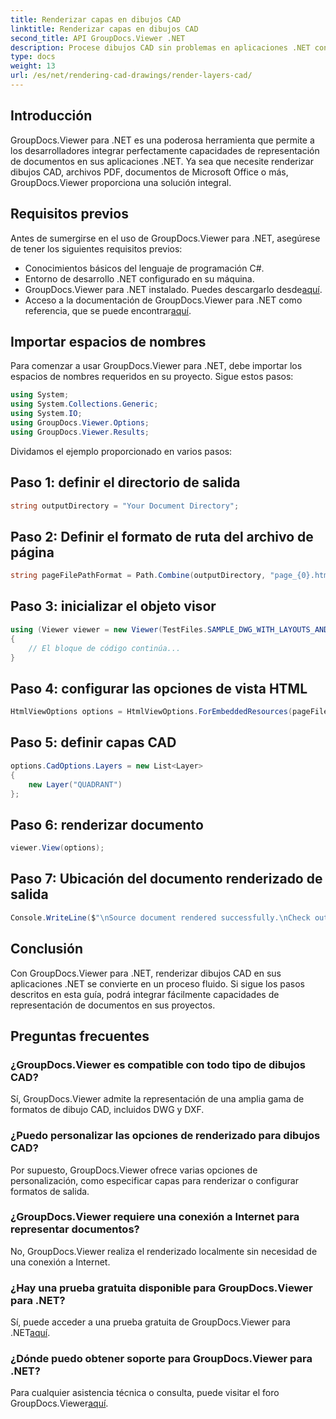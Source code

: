 ```yaml
---
title: Renderizar capas en dibujos CAD
linktitle: Renderizar capas en dibujos CAD
second_title: API GroupDocs.Viewer .NET
description: Procese dibujos CAD sin problemas en aplicaciones .NET con GroupDocs.Viewer para .NET. Explore opciones de renderizado, personalice capas y más.
type: docs
weight: 13
url: /es/net/rendering-cad-drawings/render-layers-cad/
---
```

## Introducción
GroupDocs.Viewer para .NET es una poderosa herramienta que permite a los desarrolladores integrar perfectamente capacidades de representación de documentos en sus aplicaciones .NET. Ya sea que necesite renderizar dibujos CAD, archivos PDF, documentos de Microsoft Office o más, GroupDocs.Viewer proporciona una solución integral.
## Requisitos previos
Antes de sumergirse en el uso de GroupDocs.Viewer para .NET, asegúrese de tener los siguientes requisitos previos:
- Conocimientos básicos del lenguaje de programación C#.
- Entorno de desarrollo .NET configurado en su máquina.
-  GroupDocs.Viewer para .NET instalado. Puedes descargarlo desde[aquí](https://releases.groupdocs.com/viewer/net/).
-  Acceso a la documentación de GroupDocs.Viewer para .NET como referencia, que se puede encontrar[aquí](https://reference.groupdocs.com/viewer/net/).

## Importar espacios de nombres
Para comenzar a usar GroupDocs.Viewer para .NET, debe importar los espacios de nombres requeridos en su proyecto. Sigue estos pasos:

```csharp
using System;
using System.Collections.Generic;
using System.IO;
using GroupDocs.Viewer.Options;
using GroupDocs.Viewer.Results;
```

Dividamos el ejemplo proporcionado en varios pasos:
## Paso 1: definir el directorio de salida
```csharp
string outputDirectory = "Your Document Directory";
```
## Paso 2: Definir el formato de ruta del archivo de página
```csharp
string pageFilePathFormat = Path.Combine(outputDirectory, "page_{0}.html");
```
## Paso 3: inicializar el objeto visor
```csharp
using (Viewer viewer = new Viewer(TestFiles.SAMPLE_DWG_WITH_LAYOUTS_AND_LAYERS))
{
    // El bloque de código continúa...
}
```
## Paso 4: configurar las opciones de vista HTML
```csharp
HtmlViewOptions options = HtmlViewOptions.ForEmbeddedResources(pageFilePathFormat);
```
## Paso 5: definir capas CAD
```csharp
options.CadOptions.Layers = new List<Layer>
{
    new Layer("QUADRANT")
};
```
## Paso 6: renderizar documento
```csharp
viewer.View(options);
```
## Paso 7: Ubicación del documento renderizado de salida
```csharp
Console.WriteLine($"\nSource document rendered successfully.\nCheck output in {outputDirectory}.");
```

## Conclusión
Con GroupDocs.Viewer para .NET, renderizar dibujos CAD en sus aplicaciones .NET se convierte en un proceso fluido. Si sigue los pasos descritos en esta guía, podrá integrar fácilmente capacidades de representación de documentos en sus proyectos.
## Preguntas frecuentes
### ¿GroupDocs.Viewer es compatible con todo tipo de dibujos CAD?
Sí, GroupDocs.Viewer admite la representación de una amplia gama de formatos de dibujo CAD, incluidos DWG y DXF.
### ¿Puedo personalizar las opciones de renderizado para dibujos CAD?
Por supuesto, GroupDocs.Viewer ofrece varias opciones de personalización, como especificar capas para renderizar o configurar formatos de salida.
### ¿GroupDocs.Viewer requiere una conexión a Internet para representar documentos?
No, GroupDocs.Viewer realiza el renderizado localmente sin necesidad de una conexión a Internet.
### ¿Hay una prueba gratuita disponible para GroupDocs.Viewer para .NET?
 Sí, puede acceder a una prueba gratuita de GroupDocs.Viewer para .NET[aquí](https://releases.groupdocs.com/).
### ¿Dónde puedo obtener soporte para GroupDocs.Viewer para .NET?
 Para cualquier asistencia técnica o consulta, puede visitar el foro GroupDocs.Viewer[aquí](https://forum.groupdocs.com/c/viewer/9).